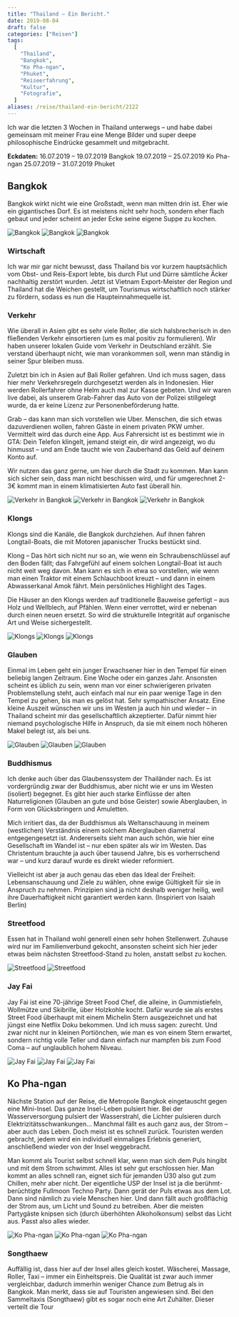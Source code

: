 ```yaml
---
title: "Thailand – Ein Bericht."
date: 2019-08-04
draft: false
categories: ["Reisen"]
tags:
  [
    "Thailand",
    "Bangkok",
    "Ko Pha-ngan",
    "Phuket",
    "Reiseerfahrung",
    "Kultur",
    "Fotografie",
  ]
aliases: /reise/thailand-ein-bericht/2122
---
```


Ich war die letzten 3 Wochen in Thailand unterwegs – und habe dabei gemeinsam mit meiner Frau eine Menge Bilder und super deepe philosophische Eindrücke gesammelt und mitgebracht.

**Eckdaten:**
16.07.2019 – 19.07.2019 Bangkok
19.07.2019 – 25.07.2019 Ko Pha-ngan
25.07.2019 – 31.07.2019 Phuket

## Bangkok

Bangkok wirkt nicht wie eine Großstadt, wenn man mitten drin ist. Eher wie ein gigantisches Dorf. Es ist meistens nicht sehr hoch, sondern eher flach gebaut und jeder scheint an jeder Ecke seine eigene Suppe zu kochen.

![Bangkok](/images/IMG_0005-1024x768.jpeg)
![Bangkok](/images/IMG_0007-768x1024.jpeg)
![Bangkok](/images/IMG_0011-1024x768.jpeg)

### Wirtschaft

Ich war mir gar nicht bewusst, dass Thailand bis vor kurzem hauptsächlich vom Obst- und Reis-Export lebte, bis durch Flut und Dürre sämtliche Äcker nachhaltig zerstört wurden. Jetzt ist Vietnam Export-Meister der Region und Thailand hat die Weichen gestellt, um Tourismus wirtschaftlich noch stärker zu fördern, sodass es nun die Haupteinnahmequelle ist.

### Verkehr

Wie überall in Asien gibt es sehr viele Roller, die sich halsbrecherisch in den fließenden Verkehr einsortieren (um es mal positiv zu formulieren).
Wir haben unserer lokalen Guide vom Verkehr in Deutschland erzählt. Sie verstand überhaupt nicht, wie man vorankommen soll, wenn man ständig in seiner Spur bleiben muss.

Zuletzt bin ich in Asien auf Bali Roller gefahren. Und ich muss sagen, dass hier mehr Verkehrsregeln durchgesetzt werden als in Indonesien. Hier werden Rollerfahrer ohne Helm auch mal zur Kasse gebeten. Und wir waren live dabei, als unserem Grab-Fahrer das Auto von der Polizei stillgelegt wurde, da er keine Lizenz zur Personenbeförderung hatte.

Grab – das kann man sich vorstellen wie Uber. Menschen, die sich etwas dazuverdienen wollen, fahren Gäste in einem privaten PKW umher. Vermittelt wird das durch eine App. Aus Fahrersicht ist es bestimmt wie in GTA: Dein Telefon klingelt, jemand steigt ein, dir wird angezeigt, wo du hinmusst – und am Ende taucht wie von Zauberhand das Geld auf deinem Konto auf.

Wir nutzen das ganz gerne, um hier durch die Stadt zu kommen. Man kann sich sicher sein, dass man nicht beschissen wird, und für umgerechnet 2-3€ kommt man in einem klimatisierten Auto fast überall hin.

![Verkehr in Bangkok](/images/IMG_0003-1024x768.jpeg)
![Verkehr in Bangkok](/images/IMG_0004-1024x768.jpeg)
![Verkehr in Bangkok](/images/IMG_0008-1024x768.jpeg)

### Klongs

Klongs sind die Kanäle, die Bangkok durchziehen. Auf ihnen fahren Longtail-Boats, die mit Motoren japanischer Trucks bestückt sind.

Klong – Das hört sich nicht nur so an, wie wenn ein Schraubenschlüssel auf den Boden fällt; das Fahrgefühl auf einem solchen Longtail-Boat ist auch nicht weit weg davon. Man kann es sich in etwa so vorstellen, wie wenn man einen Traktor mit einem Schlauchboot kreuzt – und dann in einem Abwasserkanal Amok fährt. Mein persönliches Highlight des Tages.

Die Häuser an den Klongs werden auf traditionelle Bauweise gefertigt – aus Holz und Wellblech, auf Pfählen. Wenn einer verrottet, wird er nebenan durch einen neuen ersetzt. So wird die strukturelle Integrität auf organische Art und Weise sichergestellt.

![Klongs](/images/IMG_0001-1024x768.jpeg)
![Klongs](/images/IMG_0021-1024x768.jpeg)
![Klongs](/images/IMG_0022-1024x768.jpeg)

### Glauben

Einmal im Leben geht ein junger Erwachsener hier in den Tempel für einen beliebig langen Zeitraum. Eine Woche oder ein ganzes Jahr.
Ansonsten scheint es üblich zu sein, wenn man vor einer schwierigeren privaten Problemstellung steht, auch einfach mal nur ein paar wenige Tage in den Tempel zu gehen, bis man es gelöst hat.
Sehr sympathischer Ansatz. Eine kleine Auszeit wünschen wir uns im Westen ja auch hin und wieder – in Thailand scheint mir das gesellschaftlich akzeptierter.
Dafür nimmt hier niemand psychologische Hilfe in Anspruch, da sie mit einem noch höheren Makel belegt ist, als bei uns.

![Glauben](/images/IMG_0043-768x1024.jpeg)
![Glauben](/images/IMG_0006-768x1024.jpeg)
![Glauben](/images/IMG_0033-768x1024.jpg)

### Buddhismus

Ich denke auch über das Glaubenssystem der Thailänder nach.
Es ist vordergründig zwar der Buddhismus, aber nicht wie er uns im Westen (isoliert) begegnet. Es gibt hier auch starke Einflüsse der alten Naturreligionen (Glauben an gute und böse Geister) sowie Aberglauben, in Form von Glücksbringern und Amuletten.

Mich irritiert das, da der Buddhismus als Weltanschauung in meinem (westlichen) Verständnis einem solchem Aberglauben diametral entgegengesetzt ist.
Andererseits sieht man auch schön, wie hier eine Gesellschaft im Wandel ist – nur eben später als wir im Westen. Das Christentum brauchte ja auch über tausend Jahre, bis es vorherrschend war – und kurz darauf wurde es direkt wieder reformiert.

Vielleicht ist aber ja auch genau das eben das Ideal der Freiheit: Lebensanschauung und Ziele zu wählen, ohne ewige Gültigkeit für sie in Anspruch zu nehmen. Prinzipien sind ja nicht deshalb weniger heilig, weil ihre Dauerhaftigkeit nicht garantiert werden kann. (Inspiriert von Isaiah Berlin)

### Streetfood

Essen hat in Thailand wohl generell einen sehr hohen Stellenwert. Zuhause wird nur im Familienverbund gekocht, ansonsten scheint sich hier jeder etwas beim nächsten Streetfood-Stand zu holen, anstatt selbst zu kochen.

![Streetfood](/images/IMG_0018-1024x768.jpeg)
![Streetfood](/images/IMG_0020-1024x768.jpeg)

### Jay Fai

Jay Fai ist eine 70-jährige Street Food Chef, die alleine, in Gummistiefeln, Wollmütze und Skibrille, über Holzkohle kocht. Dafür wurde sie als erstes Street Food überhaupt mit einem Michelin Stern ausgezeichnet und hat jüngst eine Netflix Doku bekommen.
Und ich muss sagen: zurecht. Und zwar nicht nur in kleinen Portiönchen, wie man es von einem Stern erwartet, sondern richtig volle Teller und dann einfach nur mampfen bis zum Food Coma – auf unglaublich hohem Niveau.

![Jay Fai](/images/IMG_0041-768x1024.jpeg)
![Jay Fai](/images/IMG_0075-1024x768.jpg)
![Jay Fai](/images/IMG_0040-1024x768.jpeg)

## Ko Pha-ngan

Nächste Station auf der Reise, die Metropole Bangkok eingetauscht gegen eine Mini-Insel.
Das ganze Insel-Leben pulsiert hier. Bei der Wasserversorgung pulsiert der Wasserstrahl, die Lichter pulsieren durch Elektrizitätsschwankungen... Manchmal fällt es auch ganz aus, der Strom – aber auch das Leben. Doch meist ist es schnell zurück.
Touristen werden gebracht, jedem wird ein individuell einmaliges Erlebnis generiert, anschließend wieder von der Insel weggebracht.

Man kommt als Tourist selbst schnell klar, wenn man sich dem Puls hingibt und mit dem Strom schwimmt. Alles ist sehr gut erschlossen hier. Man kommt an alles schnell ran, eignet sich für jemanden Ü30 also gut zum Chillen, mehr aber nicht.
Der eigentliche USP der Insel ist ja die berühmt-berüchtigte Fullmoon Techno Party. Dann gerät der Puls etwas aus dem Lot.
Dann sind nämlich zu viele Menschen hier. Und dann fällt auch großflächig der Strom aus, um Licht und Sound zu betreiben.
Aber die meisten Partygäste knipsen sich (durch überhöhten Alkoholkonsum) selbst das Licht aus. Passt also alles wieder.

![Ko Pha-ngan](/images/IMG_0042-1024x768.jpeg)
![Ko Pha-ngan](/images/IMG_0044-1024x768.jpeg)
![Ko Pha-ngan](/images/IMG_0045-1024x768.jpeg)

### Songthaew

Auffällig ist, dass hier auf der Insel alles gleich kostet. Wäscherei, Massage, Roller, Taxi – immer ein Einheitspreis.
Die Qualität ist zwar auch immer vergleichbar, dadurch immerhin weniger Chance zum Betrug als in Bangkok. Man merkt, dass sie auf Touristen angewiesen sind.
Bei den Sammeltaxis (Songthaew) gibt es sogar noch eine Art Zuhälter. Dieser verteilt die Tour
